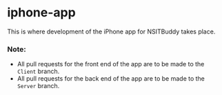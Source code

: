 # iphone-app
This is where development of the iPhone app for NSITBuddy takes place.

### Note:
* All pull requests for the front end of the app are to be made to the `Client` branch.
* All pull requests for the back end of the app are to be made to the `Server` branch.
